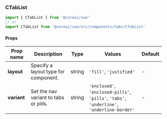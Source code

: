 ### CTabList

```jsx
import { CTabList } from '@coreui/vue'
// or
import CTabList from '@coreui/vue/src/components/tabs/CTabList'
```

#### Props

| Prop name   | Description                           | Type   | Values                                                                                     | Default |
| ----------- | ------------------------------------- | ------ | ------------------------------------------------------------------------------------------ | ------- |
| **layout**  | Specify a layout type for component.  | string | `'fill'`, `'justified'`                                                                    | -       |
| **variant** | Set the nav variant to tabs or pills. | string | `'enclosed'`, `'enclosed-pills'`, `'pills'`, `'tabs'`, `'underline'`, `'underline-border'` | -       |
